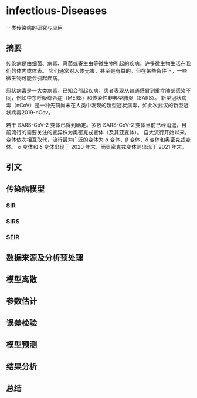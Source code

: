 # infectious-Diseases

一类传染病的研究与应用

## 摘要

传染病是由细菌、病毒、真菌或寄生虫等微生物引起的疾病。许多微生物生活在我们的体内或体表。
它们通常对人体无害，甚至是有益的。但在某些条件下，一些微生物可能会引起疾病。

冠状病毒是一大类病毒，已知会引起疾病，患者表现从普通感冒到重症肺部感染不同，例如中东呼吸综合症（MERS）和传染性非典型肺炎（SARS）。
新型冠状病毒（nCoV）是一种先前尚未在人类中发现的新型冠状病毒，如此次武汉的新型冠状病毒2019-nCov。

若干 SARS-CoV-2 变体已得到确定。多数 SARS-CoV-2 变体当前已经消退，目前流行的需要关注的变异株为奥密克戎变体（及其亚变体）。
自大流行开始以来，变体依次相互取代，流行最为广泛的变体为 α 变体、β 变体、δ 变体和奥密克戎变体。
α 变体和 δ 变体出现于 2020 年末，而奥密克戎变体则出现于 2021 年末。

## 引文

## 传染病模型

### SIR

### SIRS

### SEIR

## 数据来源及分析预处理

## 模型离散

## 参数估计

## 误差检验

## 模型预测

## 结果分析

## 总结
